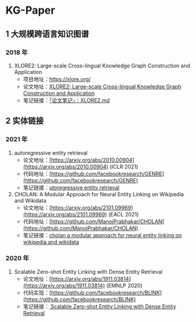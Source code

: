 # KG-Paper

## 1 大规模跨语言知识图谱

### 2018 年

1. XLORE2: Large-scale Cross-lingual Knowledge Graph Construction and Application 
   * 项目地址：<https://xlore.org/>
   * 论文地址：[XLORE2: Large-scale Cross-lingual Knowledge Graph Construction and Application](https://direct.mit.edu/dint/article/1/1/77/9977/XLORE2-Large-scale-Cross-lingual-Knowledge-Graph)
   * 笔记链接：[「论文笔记」：XLORE2.md](./kg-sys/「论文笔记」：XLORE2.md)

## 2 实体链接

### 2021 年

1. autoregressive entity retrieval
   * 论文地址：[https://arxiv.org/abs/2010.00904](https://arxiv.org/abs/2010.00904) (ICLR 2021)
   * 代码地址：[https://github.com/facebookresearch/GENRE](https://github.com/facebookresearch/GENRE)
   * 笔记链接：[utoregressive entity retrieval](./entity-linking/自回归实体检索.md)
2. CHOLAN: A Modular Approach for Neural Entity Linking on Wikipedia and Wikidata
   * 论文地址：[https://arxiv.org/abs/2101.09969](https://arxiv.org/abs/2101.09969) (EACL 2021)
   * 代码地址：[https://github.com/ManojPrabhakar/CHOLAN](https://github.com/ManojPrabhakar/CHOLAN)
   * 笔记链接：[cholan a modular approach for neural entity linking on wikipedia and wikidata](./entity-linking/CHOLAN-一种基于Wikipedia和Wikidata的模块化实体链接方法.md)

### 2020 年

1. Scalable Zero-shot Entity Linking with Dense Entity Retrieval
   * 论文地址：[https://arxiv.org/abs/1911.03814](https://arxiv.org/abs/1911.03814)  (EMNLP 2020)
   * 代码实现：[https://github.com/facebookresearch/BLINK](https://github.com/facebookresearch/BLINK)
   * 笔记链接：[ Scalable Zero-shot Entity Linking with Dense Entity Retrieval](./entity-linking/面向零样本学习的可扩展实体链接方法.md)

